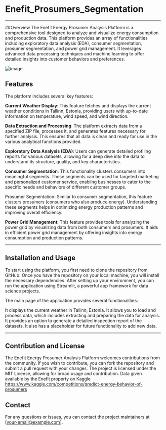 # Enefit_Prosumers_Segmentation
---
##Overview
The Enefit Energy Prosumer Analysis Platform is a comprehensive tool designed to analyze and visualize energy consumption and production data. This platform provides an array of functionalities including exploratory data analysis (EDA), consumer segmentation, prosumer segmentation, and power grid management. It leverages advanced data processing techniques and machine learning to offer detailed insights into customer behaviors and preferences.


![image](https://github.com/Al-Moccardi/Enefit_Prosumers_Segmentation/assets/150179413/05d63485-4b76-4b27-a011-79bd3147d5ea)




## Features
The platform includes several key features:

**Current Weather Display**: This feature fetches and displays the current weather conditions in Tallinn, Estonia, providing users with up-to-date information on temperature, wind speed, and wind direction.

**Data Extraction and Processing**: The platform extracts data from a specified ZIP file, processes it, and generates features necessary for further analysis. This ensures that all data is clean and ready for use in the various analytical functions provided.

**Exploratory Data Analysis (EDA)**: Users can generate detailed profiling reports for various datasets, allowing for a deep dive into the data to understand its structure, quality, and key characteristics.

**Consumer Segmentation**: This functionality clusters consumers into meaningful segments. These segments can be used for targeted marketing and personalized customer service, enabling businesses to cater to the specific needs and behaviors of different customer groups.

Prosumer Segmentation: Similar to consumer segmentation, this feature clusters prosumers (consumers who also produce energy). Understanding these segments helps in optimizing energy production patterns and improving overall efficiency.

**Power Grid Management**: This feature provides tools for analyzing the power grid by visualizing data from both consumers and prosumers. It aids in efficient power grid management by offering insights into energy consumption and production patterns.

---

## Installation and Usage
To start using the platform, you first need to clone the repository from GitHub. Once you have the repository on your local machine, you will install the necessary dependencies. After setting up your environment, you can run the application using Streamlit, a powerful app framework for data science projects.

The main page of the application provides several functionalities:

It displays the current weather in Tallinn, Estonia.
It allows you to load and process data, which includes extracting and preparing the data for analysis.
It provides an option to generate a detailed inspection report of the datasets.
It also has a placeholder for future functionality to add new data.

--- 

## Contribution and License
The Enefit Energy Prosumer Analysis Platform welcomes contributions from the community. If you wish to contribute, you can fork the repository and submit a pull request with your changes. The project is licensed under the MIT License, allowing for broad usage and contribution.
Data given available by the Enefit property on Kaggle
https://www.kaggle.com/competitions/predict-energy-behavior-of-prosumers

## Contact
For any questions or issues, you can contact the project maintainers at [your-email@example.com].
